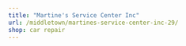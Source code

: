 ```yaml
---
title: "Martine's Service Center Inc"
url: /middletown/martines-service-center-inc-29/
shop: car repair
---
```

